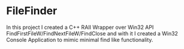 # FileFinder

In this project I created a C++ RAII Wrapper over Win32 API 
FindFirstFileW/FindNextFileW/FindClose and with it I created a Win32 Console
Application to mimic minimal find like functionality.

